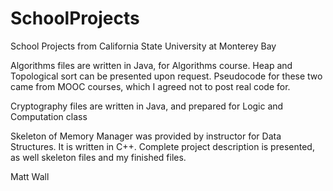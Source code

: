 # SchoolProjects

School Projects from California State University at Monterey Bay

Algorithms files are written in Java, for Algorithms course.  Heap and Topological sort can be
presented upon request.  Pseudocode for these two came from MOOC courses, 
which I agreed not to post real code for.

Cryptography files are written in Java, and prepared for Logic and Computation class

Skeleton of Memory Manager was provided by instructor for Data Structures.  It is written in C++.
Complete project description is presented, as well skeleton files and my finished files.

Matt Wall
